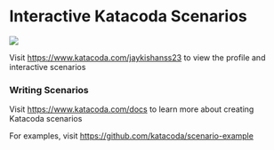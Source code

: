 # Interactive Katacoda Scenarios

[![](http://shields.katacoda.com/katacoda/jaykishanss23/count.svg)](https://www.katacoda.com/jaykishanss23 "Get your profile on Katacoda.com")

Visit https://www.katacoda.com/jaykishanss23 to view the profile and interactive scenarios

### Writing Scenarios
Visit https://www.katacoda.com/docs to learn more about creating Katacoda scenarios

For examples, visit https://github.com/katacoda/scenario-example
